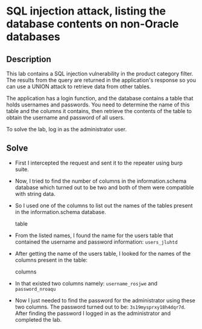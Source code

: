 # SQL injection attack, listing the database contents on non-Oracle databases

## Description
 This lab contains a SQL injection vulnerability in the product category filter. The results from the query are returned in the application's response so you can use a UNION attack to retrieve data from other tables.

The application has a login function, and the database contains a table that holds usernames and passwords. You need to determine the name of this table and the columns it contains, then retrieve the contents of the table to obtain the username and password of all users.

To solve the lab, log in as the administrator user. 

## Solve

- First I intercepted the request and sent it to the repeater using burp suite. 
- Now, I tried to find the number of columns in the information.schema database which turned out to be two and both of them were compatible with string data. 
- So I used one of the columns to list out the names of the tables present in the information.schema database.

   table 
- From the listed names, I found the name for the users table that contained the username and password information: `users_jluhtd`
- After getting the name of the users table, I looked for the names of the columns present in the table:
   
   columns
- In that existed two columns namely: `username_rosjwe` and `password_nroaqu`
- Now I just needed to find the password for the administrator using these two columns. The password turned out to be: `3s19mysprxy18h4dqr7d`. After finding the password I logged in as the administrator and completed the lab.